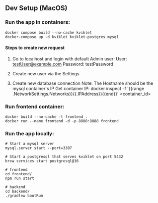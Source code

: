 ## Dev Setup (MacOS)

### Run the app in containers:

```
docker compose build --no-cache kviklet
docker-compose up -d kviklet kviklet-postgres mysql
```

#### Steps to create new request

1. Go to localhost and login with default Admin user:
   User: testUser@example.com
   Password: testPassword

2. Create new user via the Settings
3. Create new database connection
   Note: The Hostname should be the mysql container's IP
   Get container IP: docker inspect -f '{{range .NetworkSettings.Networks}}{{.IPAddress}}{{end}}' <container_id>

### Run frontend container:

```
docker build --no-cache -t frontend .
docker run --name frontend -d -p 8888:8888 frontend
```

### Run the app locally:

```
# Start a mysql server
mysql.server start --port=3307

# Start a postgresql that serves kviklet on port 5432
brew services start postgresql@16

# frontend
cd frontend/
npm run start

# backend
cd backend/
./gradlew bootRun
```
